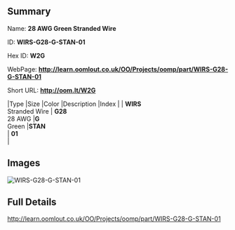 

## Summary
 
Name: __28 AWG Green Stranded Wire__

ID: __WIRS-G28-G-STAN-01__

Hex ID: __W2G__

WebPage: __http://learn.oomlout.co.uk/OO/Projects/oomp/part/WIRS-G28-G-STAN-01__

Short URL: __http://oom.lt/W2G__


|Type   |Size   |Color   |Description   |Index   |
| __WIRS__ <br>Stranded Wire  | __G28__<br>28 AWG   |__G__<br>Green    |__STAN__<br>    | __01__<br>  |


## Images
![WIRS-G28-G-STAN-01](http://oomlout.com/oomp-gen/parts/WIRS-G28-G-STAN-01/WIRS-G28-G-STAN-01_420.jpg)

## Full Details

 http://learn.oomlout.co.uk/OO/Projects/oomp/part/WIRS-G28-G-STAN-01

